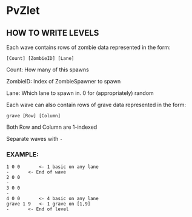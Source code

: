 # PvZlet

## HOW TO WRITE LEVELS

Each wave contains rows of zombie data represented in the form:

`[Count] [ZombieID] [Lane]`

Count: How many of this spawns

ZombieID: Index of ZombieSpawner to spawn

Lane: Which lane to spawn in. 0 for (appropriately) random

Each wave can also contain rows of grave data represented in the form:

`grave [Row] [Column]`

Both Row and Column are 1-indexed

Separate waves with `-`

### EXAMPLE:
```
1 0 0		<- 1 basic on any lane
-		<- End of wave
2 0 0
-
3 0 0
-
4 0 0		<- 4 basic on any lane
grave 1 9	<- 1 grave on [1,9]
-		<- End of level
```